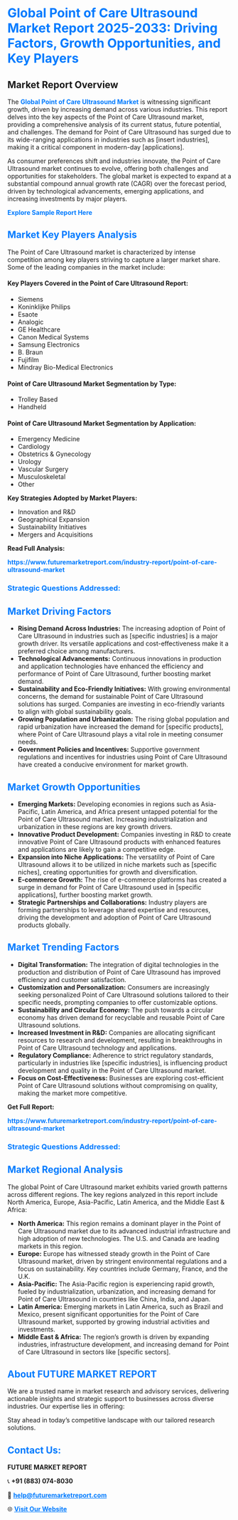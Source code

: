 <h1 style="color: #007BFF;">Global Point of Care Ultrasound Market Report 2025-2033: Driving Factors, Growth Opportunities, and Key Players</h1>

<section id="overview">
<h2>Market Report Overview</h2>
<p>The <a href="https://www.futuremarketreport.com/industry-report/point-of-care-ultrasound-market" style="color: #007BFF; text-decoration: none;"><strong>Global Point of Care Ultrasound Market</strong></a> is witnessing significant growth, driven by increasing demand across various industries. This report delves into the key aspects of the Point of Care Ultrasound market, providing a comprehensive analysis of its current status, future potential, and challenges. The demand for Point of Care Ultrasound has surged due to its wide-ranging applications in industries such as [insert industries], making it a critical component in modern-day [applications].</p>
<p>As consumer preferences shift and industries innovate, the Point of Care Ultrasound market continues to evolve, offering both challenges and opportunities for stakeholders. The global market is expected to expand at a substantial compound annual growth rate (CAGR) over the forecast period, driven by technological advancements, emerging applications, and increasing investments by major players.</p>
</section>

<section id="overview">
<p><a href="https://www.futuremarketreport.com/request-sample/reportId=78327" style="color: #007BFF; text-decoration: none;"><strong>Explore Sample Report Here</strong></a></p>
</section>

<section id="key-players">
<h2 style="color: #007BFF;">Market Key Players Analysis</h2>
<p>The Point of Care Ultrasound market is characterized by intense competition among key players striving to capture a larger market share. Some of the leading companies in the market include:</p>
<h4>Key Players Covered in the Point of Care Ultrasound Report:</h4>
<ul><li>Siemens</li><li>Koninklijke Philips</li><li>Esaote</li><li>Analogic</li><li>GE Healthcare</li><li>Canon Medical Systems</li><li>Samsung Electronics</li><li>B. Braun</li><li>Fujifilm</li><li>Mindray Bio-Medical Electronics</li></ul>
<h4>Point of Care Ultrasound Market Segmentation by Type:</h4>
<ul><li>Trolley Based</li><li>Handheld</li></ul>

<h4>Point of Care Ultrasound Market Segmentation by Application:</h4>
<ul><li>Emergency Medicine</li><li>Cardiology</li><li>Obstetrics &amp; Gynecology</li><li>Urology</li><li>Vascular Surgery</li><li>Musculoskeletal</li><li>Other</li></ul>
<p><strong>Key Strategies Adopted by Market Players:</strong></p>
<ul>
<li>Innovation and R&D</li>
<li>Geographical Expansion</li>
<li>Sustainability Initiatives</li>
<li>Mergers and Acquisitions</li>
</ul>
</section>

<section>
<p><strong>Read Full Analysis: </strong></p><a href="https://www.futuremarketreport.com/industry-report/point-of-care-ultrasound-market" style="color: #007BFF; text-decoration: none;"><strong>https://www.futuremarketreport.com/industry-report/point-of-care-ultrasound-market</strong></a>
<h3 style="color: #007BFF;">Strategic Questions Addressed:</h3>
</section>

<section id="driving-factors">
<h2 style="color: #007BFF;">Market Driving Factors</h2>
<ul>
<li><strong>Rising Demand Across Industries:</strong> The increasing adoption of Point of Care Ultrasound in industries such as [specific industries] is a major growth driver. Its versatile applications and cost-effectiveness make it a preferred choice among manufacturers.</li>
<li><strong>Technological Advancements:</strong> Continuous innovations in production and application technologies have enhanced the efficiency and performance of Point of Care Ultrasound, further boosting market demand.</li>
<li><strong>Sustainability and Eco-Friendly Initiatives:</strong> With growing environmental concerns, the demand for sustainable Point of Care Ultrasound solutions has surged. Companies are investing in eco-friendly variants to align with global sustainability goals.</li>
<li><strong>Growing Population and Urbanization:</strong> The rising global population and rapid urbanization have increased the demand for [specific products], where Point of Care Ultrasound plays a vital role in meeting consumer needs.</li>
<li><strong>Government Policies and Incentives:</strong> Supportive government regulations and incentives for industries using Point of Care Ultrasound have created a conducive environment for market growth.</li>
</ul>
</section>

<section id="growth-opportunities">
<h2 style="color: #007BFF;">Market Growth Opportunities</h2>
<ul>
<li><strong>Emerging Markets:</strong> Developing economies in regions such as Asia-Pacific, Latin America, and Africa present untapped potential for the Point of Care Ultrasound market. Increasing industrialization and urbanization in these regions are key growth drivers.</li>
<li><strong>Innovative Product Development:</strong> Companies investing in R&D to create innovative Point of Care Ultrasound products with enhanced features and applications are likely to gain a competitive edge.</li>
<li><strong>Expansion into Niche Applications:</strong> The versatility of Point of Care Ultrasound allows it to be utilized in niche markets such as [specific niches], creating opportunities for growth and diversification.</li>
<li><strong>E-commerce Growth:</strong> The rise of e-commerce platforms has created a surge in demand for Point of Care Ultrasound used in [specific applications], further boosting market growth.</li>
<li><strong>Strategic Partnerships and Collaborations:</strong> Industry players are forming partnerships to leverage shared expertise and resources, driving the development and adoption of Point of Care Ultrasound products globally.</li>
</ul>
</section>

<section id="trending-factors">
<h2 style="color: #007BFF;">Market Trending Factors</h2>
<ul>
<li><strong>Digital Transformation:</strong> The integration of digital technologies in the production and distribution of Point of Care Ultrasound has improved efficiency and customer satisfaction.</li>
<li><strong>Customization and Personalization:</strong> Consumers are increasingly seeking personalized Point of Care Ultrasound solutions tailored to their specific needs, prompting companies to offer customizable options.</li>
<li><strong>Sustainability and Circular Economy:</strong> The push towards a circular economy has driven demand for recyclable and reusable Point of Care Ultrasound solutions.</li>
<li><strong>Increased Investment in R&D:</strong> Companies are allocating significant resources to research and development, resulting in breakthroughs in Point of Care Ultrasound technology and applications.</li>
<li><strong>Regulatory Compliance:</strong> Adherence to strict regulatory standards, particularly in industries like [specific industries], is influencing product development and quality in the Point of Care Ultrasound market.</li>
<li><strong>Focus on Cost-Effectiveness:</strong> Businesses are exploring cost-efficient Point of Care Ultrasound solutions without compromising on quality, making the market more competitive.</li>
</ul>
</section>

<section>
<p><strong>Get Full Report: </strong></p><a href="https://www.futuremarketreport.com/industry-report/point-of-care-ultrasound-market" style="color: #007BFF; text-decoration: none;"><strong>https://www.futuremarketreport.com/industry-report/point-of-care-ultrasound-market</strong></a>
<h3 style="color: #007BFF;">Strategic Questions Addressed:</h3>
</section>


<section id="regional-analysis">
<h2 style="color: #007BFF;">Market Regional Analysis</h2>
<p>The global Point of Care Ultrasound market exhibits varied growth patterns across different regions. The key regions analyzed in this report include North America, Europe, Asia-Pacific, Latin America, and the Middle East & Africa:</p>
<ul>
<li><strong>North America:</strong> This region remains a dominant player in the Point of Care Ultrasound market due to its advanced industrial infrastructure and high adoption of new technologies. The U.S. and Canada are leading markets in this region.</li>
<li><strong>Europe:</strong> Europe has witnessed steady growth in the Point of Care Ultrasound market, driven by stringent environmental regulations and a focus on sustainability. Key countries include Germany, France, and the U.K.</li>
<li><strong>Asia-Pacific:</strong> The Asia-Pacific region is experiencing rapid growth, fueled by industrialization, urbanization, and increasing demand for Point of Care Ultrasound in countries like China, India, and Japan.</li>
<li><strong>Latin America:</strong> Emerging markets in Latin America, such as Brazil and Mexico, present significant opportunities for the Point of Care Ultrasound market, supported by growing industrial activities and investments.</li>
<li><strong>Middle East & Africa:</strong> The region’s growth is driven by expanding industries, infrastructure development, and increasing demand for Point of Care Ultrasound in sectors like [specific sectors].</li>
</ul>
</section>

<footer>
<h2 style="color: #007BFF;">About FUTURE MARKET REPORT</h2>
<p>We are a trusted name in market research and advisory services, delivering actionable insights and strategic support to businesses across diverse industries. Our expertise lies in offering:</p>

<p>Stay ahead in today’s competitive landscape with our tailored research solutions.</p>

<h2 style="color: #007BFF;">Contact Us:</h2>
<p><strong>FUTURE MARKET REPORT</strong></p>
<p>📞 <strong>+91 (883) 074-8030</strong></p>
<p>📧 <strong><a href="mailto:help@futuremarketreport.com" style="color: #007BFF;">help@futuremarketreport.com</a></strong></p>
<p>🌐 <strong><a href="https://www.futuremarketreport.com/" style="color: #007BFF;">Visit Our Website</a></strong></p>
</footer>